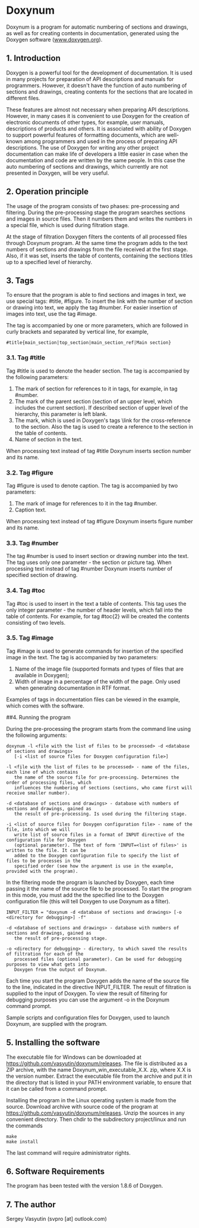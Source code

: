 # Doxynum
Doxynum is a program for automatic numbering of sections and drawings, as well as for creating contents in documentation, generated using the Doxygen software (www.doxygen.org).

## 1. Introduction

Doxygen is a powerful tool for the development of documentation. It is used in many projects for preparation of API descriptions and manuals for programmers. However, it doesn't have the function of auto numbering of sections and drawings, creating contents for the sections that are located in different files.

These features are almost not necessary when preparing API descriptions. However, in many cases it is convenient to use Doxygen for the creation of electronic documents of other types, for example, user manuals, descriptions of products and others. It is associated with ability of Doxygen to support powerful features of formatting documents, which are well-known among programmers and used in the process of preparing API descriptions. The use of Doxygen for writing any other project documentation can make life of developers a little easier in case when the documentation and code are written by the same people. In this case the auto numbering of sections and drawings, which currently are not presented in Doxygen, will be very useful.

## 2. Operation principle

The usage of the program consists of two phases: pre-processing and filtering. During the pre-processing stage the program searches sections and images in source files. Then it numbers them and writes the numbers in a special file, which is used during filtration stage. 

At the stage of filtration Doxygen filters the contents of all processed files through Doxynum program. At the same time the program adds to the text numbers of sections and drawings from the file received at the first stage. Also, if it was set, inserts the table of contents, containing the sections titles up to a specified level of hierarchy.

## 3. Tags

To ensure that the program is able to find sections and images in text, we use special tags: #title, #figure. To insert the link with the number of section or drawing into text, we apply the tag #number. For easier insertion of images into text, use the tag #image.

The tag is accompanied by one or more parameters, which are followed in curly brackets and separated by vertical line, for example,

```
#title{main_section|top_section|main_section_ref|Main section}
```

### 3.1. Tag #title

Tag #title is used to denote the header section. The tag is accompanied by the following parameters:

1. The mark of section for references to it in tags, for example, in tag #number.
2. The mark of the parent section (section of an upper level, which includes the current section). If described section of upper level of the hierarchy, this parameter is left blank.
3. The mark, which is used in Doxygen's tags \link for the cross-reference to the section. Also the tag is used to create a reference to the section in the table of contents.
4. Name of section in the text.

When processing text instead of tag #title Doxynum inserts section number and its name.

### 3.2. Tag #figure

Tag #figure is used to denote caption. The tag is accompanied by two parameters:

1. The mark of image for references to it in the tag #number.
2. Caption text.

When processing text instead of tag #figure Doxynum inserts figure number and its name.

### 3.3. Tag #number

The tag #number is used to insert section or drawing number into the text. The tag uses only one parameter - the section or picture tag. When processing text instead of tag #number Doxynum inserts number of specified section of drawing.

### 3.4. Tag #toc

Tag #toc is used to insert in the text a table of contents. This tag uses the only integer parameter - the number of header levels, which fall into the table of contents. For example, for tag #toc{2} will be created the contents consisting of two levels.

### 3.5. Tag #image

Tag #image is used to generate commands for insertion of the specified image in the text. The tag is accompanied by two parameters:

1. Name of the image file (supported formats and types of files that are available in Doxygen);
2. Width of image in a percentage of the width of the page. Only used when generating documentation in RTF format.

Examples of tags in documentation files can be viewed in the example, which comes with the software.


##4. Running the program 

During the pre-processing the program starts from the command line using the following arguments:

```
doxynum -l <file with the list of files to be processed> -d <database of sections and drawings>
   [-i <list of source files for Doxygen configuration file>]

-l <file with the list of files to be processed> - name of the files, each line of which contains 
   the name of the source file for pre-processing. Determines the order of processing files, which 
   influences the numbering of sections (sections, who came first will receive smaller number).

-d <database of sections and drawings> - database with numbers of sections and drawings, gained as 
   the result of pre-processing. Is used during the filtering stage.

-i <list of source files for Doxygen configuration file> - name of the file, into which we will 
   write list of source files in a format of INPUT directive of the configuration file for Doxygen 
   (optional parameter). The text of form 'INPUT=<list of files>' is written to the file. It can be 
   added to the Doxygen configuration file to specify the list of files to be processes in the 
   specified order (see how the argument is use in the example, provided with the program).
```
In the filtering mode the program is launched by Doxygen, each time passing it the name of the source file to be processed. To start the program in this mode, you must add the the specified line to the Doxygen configuration file (this will tell Doxygen to use Doxynum as a filter).

```
INPUT_FILTER = "doxynum -d <database of sections and drawings> [-o <directory for debugging>] -f"

-d <database of sections and drawings> - database with numbers of sections and drawings, gained as 
   the result of pre-processing stage.

-o <directory for debugging> - directory, to which saved the results of filtration for each of the 
   processed files (optional parameter). Can be used for debugging purposes to view what gets into 
   Doxygen from the output of Doxynum.
```
Each time you start the program Doxygen adds the name of the source file to the line, indicated in the directive INPUT_FILTER. The result of filtration is supplied to the input of Doxygen. To view the result of filtering for debugging purposes you can use the argument -o in the Doxynum command prompt. 

Sample scripts and configuration files for Doxygen, used to launch Doxynum, are supplied with the program.


## 5. Installing the software

The executable file for Windows can be downloaded at https://github.com/vasyutin/doxynum/releases. The file is distributed as a ZIP archive, with the name Doxynum_win_executable_X.X. zip, where X.X is the version number. Extract the executable file from the archive and put it in the directory that is listed in your PATH environment variable, to ensure that it can be called from a command prompt.

Installing the program in the Linux operating system is made from the source. Download archive with source code of the program at https://github.com/vasyutin/doxynum/releases. Unzip the sources in any convenient directory. Then chdir to the subdirectory project/linux and run the commands

```
make
make install
```
The last command will require administrator rights.

## 6. Software Requirements

The program has been tested with the version 1.8.6 of Doxygen.

## 7. The author

Sergey Vasyutin (svpro [at] outlook.com)
